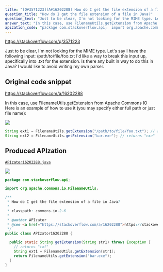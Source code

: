 ```yaml
---
title: "[Q#3571223][A#16202288] How do I get the file extension of a file in Java?"
question_title: "How do I get the file extension of a file in Java?"
question_text: "Just to be clear, I'm not looking for the MIME type. Let's say I have the following input: /path/to/file/foo.txt I'd like a way to break this input up, specifically into .txt for the extension.  Is there any built in way to do this in Java?  I would like to avoid writing my own parser."
answer_text: "In this case, use FilenameUtils.getExtension from Apache Commons IO Here is an example of how to use it (you may specify either full path or just file name):"
apization_code: "package com.stackoverflow.api;  import org.apache.commons.io.FilenameUtils;  /**  * How do I get the file extension of a file in Java?  *  * classpath: commons-io-2.6  *  * @author APIzator  * @see <a href=\"https://stackoverflow.com/a/16202288\">https://stackoverflow.com/a/16202288</a>  */ public class APIzator16202288 {    public static String getExtension(String str1) throws Exception {     // returns \"txt\"     String ext1 = FilenameUtils.getExtension(str1);     return FilenameUtils.getExtension(\"bar.exe\");   } }"
---
```


https://stackoverflow.com/q/3571223

Just to be clear, I&#x27;m not looking for the MIME type.
Let&#x27;s say I have the following input: /path/to/file/foo.txt
I&#x27;d like a way to break this input up, specifically into .txt for the extension.  Is there any built in way to do this in Java?  I would like to avoid writing my own parser.



## Original code snippet

https://stackoverflow.com/a/16202288

In this case, use FilenameUtils.getExtension from Apache Commons IO
Here is an example of how to use it (you may specify either full path or just file name):

<div class="code-logo"><img src="/stackoverflow.png" /></div>

```java
String ext1 = FilenameUtils.getExtension("/path/to/file/foo.txt"); // returns "txt"
String ext2 = FilenameUtils.getExtension("bar.exe"); // returns "exe"
```

## Produced APIzation

[`APIzator16202288.java`](https://github.com/blind-papers/apization-temp-data/raw/main/search/APIzator16202288.java)

<div class="code-logo"><img src="/apizator.png" /></div>

```java
package com.stackoverflow.api;

import org.apache.commons.io.FilenameUtils;

/**
 * How do I get the file extension of a file in Java?
 *
 * classpath: commons-io-2.6
 *
 * @author APIzator
 * @see <a href="https://stackoverflow.com/a/16202288">https://stackoverflow.com/a/16202288</a>
 */
public class APIzator16202288 {

  public static String getExtension(String str1) throws Exception {
    // returns "txt"
    String ext1 = FilenameUtils.getExtension(str1);
    return FilenameUtils.getExtension("bar.exe");
  }
}

```